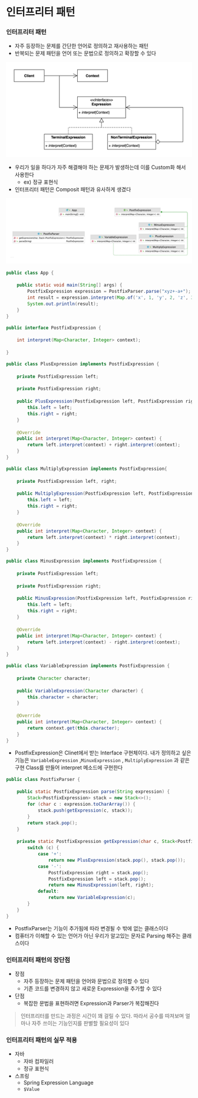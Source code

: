 # 인터프리터 패턴

### 인터프리터 패턴

- 자주 등장하는 문제를 간단한 언어로 정의하고 재사용하는 패턴
- 반복되는 문제 패턴을 언어 또는 문법으로 정의하고 확장할 수 있다

![Untitled](interpreter1.png)

- 우리가 일을 하다가 자주 해결해야 하는 문제가 발생하는데 이를 Custom화 해서 사용한다
    - ex) 정규 표현식
- 인터프리터 패턴은 Composit 패턴과 유사하게 생겼다

![Untitled](interpreter2.png)

```java
public class App {

    public static void main(String[] args) {
        PostfixExpression expression = PostfixParser.parse("xyz+-a+");
        int result = expression.interpret(Map.of('x', 1, 'y', 2, 'z', 3, 'a', 4));
        System.out.println(result);
    }
}
```

```java
public interface PostfixExpression {

    int interpret(Map<Character, Integer> context);

}
```

```java
public class PlusExpression implements PostfixExpression {

    private PostfixExpression left;

    private PostfixExpression right;

    public PlusExpression(PostfixExpression left, PostfixExpression right) {
        this.left = left;
        this.right = right;
    }

    @Override
    public int interpret(Map<Character, Integer> context) {
        return left.interpret(context) + right.interpret(context);
    }
}
```

```java
public class MultiplyExpression implements PostfixExpression{

    private PostfixExpression left, right;

    public MultiplyExpression(PostfixExpression left, PostfixExpression right) {
        this.left = left;
        this.right = right;
    }

    @Override
    public int interpret(Map<Character, Integer> context) {
        return left.interpret(context) * right.interpret(context);
    }
}
```

```java
public class MinusExpression implements PostfixExpression {

    private PostfixExpression left;

    private PostfixExpression right;

    public MinusExpression(PostfixExpression left, PostfixExpression right) {
        this.left = left;
        this.right = right;
    }

    @Override
    public int interpret(Map<Character, Integer> context) {
        return left.interpret(context) - right.interpret(context);
    }
}
```

```java
public class VariableExpression implements PostfixExpression {

    private Character character;

    public VariableExpression(Character character) {
        this.character = character;
    }

    @Override
    public int interpret(Map<Character, Integer> context) {
        return context.get(this.character);
    }
}
```

- PostfixExpression은 Clinet에서 받는 Interface 구현체이다. 내가 정의하고 싶은 기능은 `VariableExpression` ,`MinuxExpression` , `MultiplyExpression` 과 같은 구현 Class를 만들어 interpret 메소드에 구현한다

```java
public class PostfixParser {

    public static PostfixExpression parse(String expression) {
        Stack<PostfixExpression> stack = new Stack<>();
        for (char c : expression.toCharArray()) {
            stack.push(getExpression(c, stack));
        }
        return stack.pop();
    }

    private static PostfixExpression getExpression(char c, Stack<PostfixExpression> stack) {
        switch (c) {
            case '+':
                return new PlusExpression(stack.pop(), stack.pop());
            case '-':
                PostfixExpression right = stack.pop();
                PostfixExpression left = stack.pop();
                return new MinusExpression(left, right);
            default:
                return new VariableExpression(c);
        }
    }
}
```

- PostfixParser는 기능이 추가됨에 따라 변경될 수 밖에 없는 클래스이다
- 컴퓨터가 이해할 수 있는 언어가 아닌 우리가 알고있는 문자로 Parsing 해주는 클래스이다

### 인터프리터 패턴의 장단점

- 장점
    - 자주 등장하는 문제 패턴을 언어와 문법으로 정의할 수 있다
    - 기존 코드를 변경하지 않고 새로운 Expression을 추가할 수 있다
- 단점
    - 복잡한 문법을 표현하려면 Expression과 Parser가 복잡해진다

> 인터프리터를 만드는 과정은 시간이 꽤 걸릴 수 있다. 따라서 공수를 따져보며 얼마나 자주 쓰이는 기능인지를 판별할 필요성이 있다
>

### 인터프리터 패턴의 실무 적용

- 자바
    - 자바 컴파일러
    - 정규 표현식
- 스프링
    - Spring Expression Language
    - `$Value`